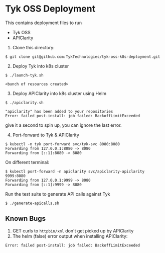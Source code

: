 # Tyk OSS Deployment

This contains deployment files to run 
- Tyk OSS 
- APIClarity

1. Clone this directory:
```
$ git clone git@github.com:TykTechnologies/tyk-oss-k8s-deployment.git
```

2. Deploy Tyk into k8s cluster
```
$ ./launch-tyk.sh

<bunch of resources created>
```

3. Deploy APIClarity into k8s cluster using Helm
```
$ ./apiclarity.sh 

"apiclarity" has been added to your repositories
Error: failed post-install: job failed: BackoffLimitExceeded
```
give it a second to spin up, you can ignore the last error.

4. Port-forward to Tyk & APIClarity
```
$ kubectl -n tyk port-forward svc/tyk-svc 8080:8080
Forwarding from 127.0.0.1:8080 -> 8080
Forwarding from [::1]:8080 -> 8080
```

On different terminal:
```
$ kubectl port-forward -n apiclarity svc/apiclarity-apiclarity 9999:8080
Forwarding from 127.0.0.1:9999 -> 8080
Forwarding from [::1]:9999 -> 8080
```

Run the test suite to generate API calls against Tyk
```
$ ./generate-apicalls.sh
```


## Known Bugs

1. GET curls to `httpbin/xml` don't get picked up by APIClarity
2. The helm (false) error output when installing APIClarity: 
```
Error: failed post-install: job failed: BackoffLimitExceeded
```